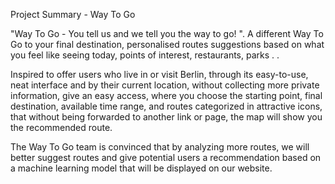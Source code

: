Project Summary - Way To Go

"Way To Go - You tell us and we tell you the way to go! ". A different Way To Go to your final destination, personalised routes suggestions based on what you feel like seeing today, points of interest, restaurants, parks . .

Inspired to offer users who live in or visit Berlin, through its easy-to-use, neat interface and by their current location, without collecting more private information, give an easy access, where you choose the starting point, final destination, available time range, and routes categorized in attractive icons, that without being forwarded to another link or page, the map will show you the recommended route.

The Way To Go team is convinced that by analyzing more routes, we will better suggest routes and give potential users a recommendation based on a machine learning model that will be displayed on our website.
